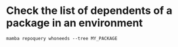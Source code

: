 # Check the list of dependents of a package in an environment

`mamba repoquery whoneeds --tree MY_PACKAGE`
